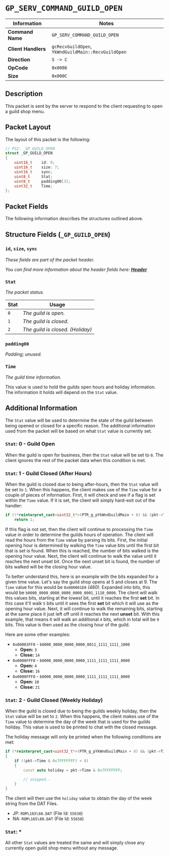 # `GP_SERV_COMMAND_GUILD_OPEN`

| Information               | Notes |
|---                        |---    |
| **Command Name**          | `GP_SERV_COMMAND_GUILD_OPEN` |
| **Client Handlers**       | `gcRecvGuildOpen`, `YkWndGuildMain::RecvGuildOpen` |
| **Direction**             | `S -> C` |
| **OpCode**                | `0x0086` |
| **Size**                  | `0x000C` |

## Description

This packet is sent by the server to respond to the client requesting to open a guild shop menu.

## Packet Layout

The layout of this packet is the following:

```cpp
// PS2: _GP_GUILD_OPEN
struct _GP_GUILD_OPEN
{
    uint16_t    id: 9;
    uint16_t    size: 7;
    uint16_t    sync;
    uint8_t     Stat;
    uint8_t     padding00[3];
    uint32_t    Time;
};
```

## Packet Fields

The following information describes the structures outlined above.

## Structure Fields (`_GP_GUILD_OPEN`)

### `id`, `size`, `sync`

_These fields are part of the packet header._

_You can find more information about the header fields here: [**Header**](/world/HEADER.md)_

### `Stat`

_The packet status._

| Stat | Usage |
| --- | --- |
| `0` | _The guild is open._ |
| `1` | _The guild is closed._ |
| `2` | _The guild is closed. (Holiday)_ |

### `padding00`

_Padding; unused._

### `Time`

_The guild time information._

This value is used to hold the guilds open hours and holiday information. The information it holds will depend on the `Stat` value.

## Additional Information

The `Stat` value will be used to determine the state of the guild between being opened or closed for a specific reason. The additional information used from the packet will be based on what `Stat` value is currently set.

### `Stat`: 0 - Guild Open

When the guild is open for business, then the `Stat` value will be set to `0`. The client ignores the rest of the packet data when this condition is met.

### `Stat`: 1 - Guild Closed (After Hours)

When the guild is closed due to being after-hours, then the `Stat` value will be set to `1`. When this happens, the client makes use of the `Time` value for a couple of pieces of information. First, it will check and see if a flag is set within the `Time` value. If it is set, the client will simply hard-exit out of the handler:

```cpp
if (!*reinterpret_cast<uint32_t*>(PTR_g_pYkWndGuildMain + 8) && (pkt->Time & 0x80000000) != 0)
    return 1;
```

If this flag is not set, then the client will continue to processing the `Time` value in order to determine the guilds hours of operation. The client will read the hours from the `Time` value by parsing its bits. First, the initial opening hour is determined by walking the `Time` value bits until the first bit that is set is found. When this is reached, the number of bits walked is the opening hour value. Next, the client will continue to walk the value until it reaches the next unset bit. Once the next unset bit is found, the number of bits walked will be the closing hour value.

To better understand this, here is an example with the bits expanded for a given time value. Let's say the guild shop opens at 5 and closes at 9. The `Time` value for this would be `0x000001E0` _(480)_. Expanded into bits, this would be `b0000_0000_0000_0000_0000_0001_1110_0000`. The client will walk this values bits, starting at the lowest bit, until it reaches the first **set** bit. In this case it'll walk `5` bits until it sees the first **set** bit which it will use as the opening hour value. Next, it will continue to walk the remaining bits, starting at the same place it just left off until it reaches the next **unset** bit. With this example, that means it will walk an additional `4` bits, which in total will be `9` bits. This value is then used as the closing hour of the guild.

Here are some other examples:

  - `0x00003FF8` - `b0000_0000_0000_0000_0011_1111_1111_1000`
    - **Open:** `3`
    - **Close:** `14`
  - `0x0000FFF0` - `b0000_0000_0000_0000_1111_1111_1111_0000`
    - **Open:** `4`
    - **Close:** `16`
  - `0x0000FFF0` - `b0000_0000_0000_0000_1111_1111_1111_0000`
    - **Open:** `10`
    - **Close:** `21`

### `Stat`: 2 - Guild Closed (Weekly Holiday)

When the guild is closed due to being the guilds weekly holiday, then the `Stat` value will be set to `2`. When this happens, the client makes use of the `Time` value to determine the day of the week that is used for the guilds holiday. This value is used to be printed to chat with the closed message.

The holiday message will only be printed when the following conditions are met:

```cpp
if (*reinterpret_cast<uint32_t*>(PTR_g_pYkWndGuildMain + 8) && (pkt->Time & 0x80000000) == 0)
{
    if ((pkt->Time & 0x7FFFFFFF) < 8)
    {
        const auto holiday = pkt->Time & 0x7FFFFFFF;

        // snipped..
    }
}
```

The client will then use the `holiday` value to obtain the day of the week string from the DAT Files.

  - JP: `ROM\165\66.DAT` (File Id: `55638`)
  - NA: `ROM\165\80.DAT` (File Id: `55658`)

### `Stat`: *

All other `Stat` values are treated the same and will simply close any currently open guild shop menu without any message.
